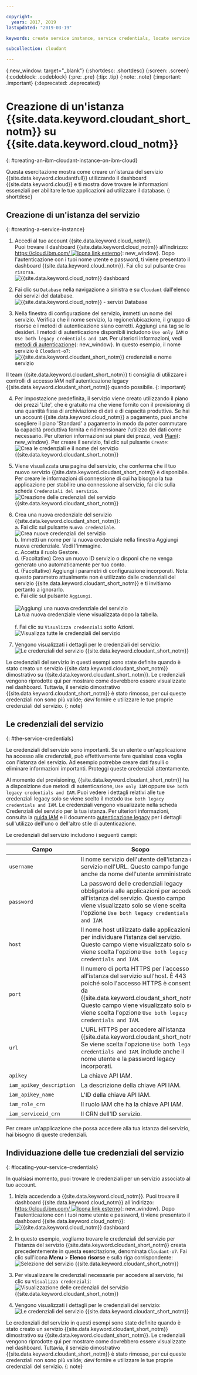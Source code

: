```yaml
---

copyright:
  years: 2017, 2019
lastupdated: "2019-03-19"

keywords: create service instance, service credentials, locate service credentials

subcollection: cloudant

---
```


{:new_window: target="_blank"}
{:shortdesc: .shortdesc}
{:screen: .screen}
{:codeblock: .codeblock}
{:pre: .pre}
{:tip: .tip}
{:note: .note}
{:important: .important}
{:deprecated: .deprecated}

<!-- Acrolinx: 2018-09-19 -->

# Creazione di un'istanza {{site.data.keyword.cloudant_short_notm}} su {{site.data.keyword.cloud_notm}}
{: #creating-an-ibm-cloudant-instance-on-ibm-cloud}

Questa esercitazione mostra come creare un'istanza del servizio {{site.data.keyword.cloudantfull}}
utilizzando il dashboard {{site.data.keyword.cloud}}
e ti mostra dove trovare le informazioni essenziali per abilitare le tue applicazioni
ad utilizzare il database.
{: shortdesc} 

## Creazione di un'istanza del servizio
{: #creating-a-service-instance}

1.  Accedi al tuo account {{site.data.keyword.cloud_notm}}.<br/>
    Puoi trovare il dashboard {{site.data.keyword.cloud_notm}} all'indirizzo:
    [https://cloud.ibm.com/ ![Icona link esterno](../images/launch-glyph.svg "Icona link esterno")](https://cloud.ibm.com/){: new_window}.
    Dopo l'autenticazione con i tuoi nome utente e password,
    ti viene presentato il dashboard {{site.data.keyword.cloud_notm}}. Fai clic sul pulsante `Crea risorsa`. <br/>
    ![{{site.data.keyword.cloud_notm}} dashboard](images/img0001.png)

2.  Fai clic su `Database` nella navigazione a sinistra e su `Cloudant` dall'elenco dei servizi del database. <br/>
    ![{{site.data.keyword.cloud_notm}} - servizi Database](images/img0003.png)<br/>

3.  Nella finestra di configurazione del servizio,
    immetti un nome del servizio. Verifica che il nome servizio, la regione/ubicazione, il gruppo di risorse e i metodi di autenticazione siano corretti. Aggiungi una tag se lo desideri. I metodi di autenticazione disponibili includono `Use only IAM` o `Use both legacy credentials and IAM`. Per ulteriori informazioni, vedi [metodi di autenticazione](/docs/services/Cloudant?topic=cloudant-ibm-cloud-identity-and-access-management-iam-#ibm-cloud-identity-and-access-management-iam-){: new_window}. 
    In questo esempio, il nome servizio è `Cloudant-o7`:<br/>
    ![{{site.data.keyword.cloudant_short_notm}} credenziali e nome servizio](images/img0005.png)
    
Il team {{site.data.keyword.cloudant_short_notm}} ti consiglia di utilizzare i controlli di accesso IAM nell'autenticazione legacy {{site.data.keyword.cloudant_short_notm}} quando possibile.
{: important}

4.  Per impostazione predefinita, il servizio viene creato utilizzando il piano dei prezzi 'Lite', che è gratuito ma che viene fornito con il provisioning di una quantità fissa di archiviazione di dati e di capacità produttiva. Se hai un account {{site.data.keyword.cloud_notm}} a pagamento, puoi anche scegliere il piano 'Standard' a pagamento in modo da poter commutare la capacità produttiva fornita e ridimensionare l'utilizzo dei dati come necessario. Per ulteriori informazioni sui piani dei prezzi, vedi [Piani](/docs/services/Cloudant?topic=cloudant-ibm-cloud-public#plans){: new_window}. Per creare il servizio,
    fai clic sul pulsante `Create`: <br/>
    ![Crea le credenziali e il nome del servizio {{site.data.keyword.cloudant_short_notm}} ](images/img0006.png)

5.  Viene visualizzata una pagina del servizio,
    che conferma che il tuo nuovo servizio {{site.data.keyword.cloudant_short_notm}} è disponibile.
    Per creare le informazioni di connessione di cui ha bisogno la tua applicazione per stabilire una connessione al servizio,
    fai clic sulla scheda `Credenziali del servizio`.<br/>
    ![Creazione delle credenziali del servizio {{site.data.keyword.cloudant_short_notm}}](images/img0007.png)

6.  Crea una nuova credenziale del servizio {{site.data.keyword.cloudant_short_notm}}:
  <br>a. Fai clic sul pulsante `Nuova credenziale`.
  <br>![Crea nuove credenziali del servizio](images/img0050.png)
  <br>b. Immetti un nome per la nuova credenziale nella finestra Aggiungi nuova credenziale. Vedi l'immagine.
  <br>c. Accetta il ruolo Gestore.
  <br>d. (Facoltativo) Crea un nuovo ID servizio o disponi che ne venga generato uno automaticamente per tuo conto.
  <br>d. (Facoltativo) Aggiungi i parametri di configurazione incorporati. Nota: questo parametro attualmente non è utilizzato dalle credenziali del servizio {{site.data.keyword.cloudant_short_notm}} e ti invitiamo pertanto a ignorarlo. 
  <br>e. Fai clic sul pulsante `Aggiungi`. </br>
  <br>![Aggiungi una nuova credenziale del servizio](images/img0051.png)
  <br>La tua nuova credenziale viene visualizzata dopo la tabella.</br>
  <br>f. Fai clic su `Visualizza credenziali` sotto Azioni.
  <br>![Visualizza tutte le credenziali del servizio](images/img0052.png)

7.  Vengono visualizzati i dettagli per le credenziali del servizio:<br/>
    ![Le credenziali del servizio {{site.data.keyword.cloudant_short_notm}} ](images/img0009.png)

Le credenziali del servizio in questi esempi sono state definite quando è stato creato un servizio {{site.data.keyword.cloudant_short_notm}} dimostrativo su {{site.data.keyword.cloudant_short_notm}}. Le credenziali vengono riprodotte qui per mostrare come dovrebbero essere visualizzate nel dashboard. Tuttavia,
    il servizio dimostrativo {{site.data.keyword.cloudant_short_notm}} è stato rimosso,
    per cui queste credenziali non sono più valide;
    _devi_ fornire e utilizzare le tue proprie credenziali del servizio.
{: note}

## Le credenziali del servizio
{: #the-service-credentials}

Le credenziali del servizio sono importanti. Se un utente o un'applicazione ha accesso alle credenziali, può effettivamente fare qualsiasi cosa voglia con l'istanza del servizio. Ad esempio potrebbe creare dati fasulli o eliminare informazioni importanti. Proteggi queste credenziali attentamente.
    
Al momento del provisioning, {{site.data.keyword.cloudant_short_notm}} ha a disposizione due metodi di autenticazione, `Use only IAM` oppure `Use both legacy credentials and IAM`. Puoi vedere i dettagli relativi alle tue credenziali legacy solo se viene scelto il metodo `Use both legacy credentials and IAM`. Le credenziali vengono visualizzate nella scheda Credenziali del servizio per la tua istanza. Per ulteriori informazioni, consulta la [guida IAM](/docs/services/Cloudant?topic=cloudant-ibm-cloud-identity-and-access-management-iam-#ibm-cloud-identity-and-access-management-iam-) e il documento [autenticazione legacy](/docs/services/Cloudant?topic=cloudant-authentication#authentication) per i dettagli sull'utilizzo dell'uno o dell'altro stile di autenticazione.

Le credenziali del servizio includono i seguenti campi:

Campo | Scopo
------|--------
`username` | Il nome servizio dell'utente dell'istanza del servizio nell'URL. Questo campo funge anche da nome dell'utente amministratore. 
`password` | La password delle credenziali legacy obbligatoria alle applicazioni per accedere all'istanza del servizio. Questo campo viene visualizzato solo se viene scelta l'opzione `Use both legacy credentials and IAM`. 
`host` | Il nome host utilizzato dalle applicazioni per individuare l'istanza del servizio. Questo campo viene visualizzato solo se viene scelta l'opzione `Use both legacy credentials and IAM`. 
`port` | Il numero di porta HTTPS per l'accesso all'istanza del servizio sull'host. È 443 poiché solo l'accesso HTTPS è consentito da {{site.data.keyword.cloudant_short_notm}}. Questo campo viene visualizzato solo se viene scelta l'opzione `Use both legacy credentials and IAM`. 
`url`	| L'URL HTTPS per accedere all'istanza {{site.data.keyword.cloudant_short_notm}}. Se viene scelta l'opzione `Use both legacy credentials and IAM`. include anche il nome utente e la password legacy incorporati. 
`apikey` | La chiave API IAM. 
`iam_apikey_description` | La descrizione della chiave API IAM. 
`iam_apikey_name` | L'ID della chiave API IAM.
`iam_role_crn` | Il ruolo IAM che ha la chiave API IAM.
`iam_serviceid_crn`	| Il CRN dell'ID servizio.

Per creare un'applicazione che possa accedere alla tua istanza del servizio,
hai bisogno di queste credenziali.

## Individuazione delle tue credenziali del servizio
{: #locating-your-service-credentials}

In qualsiasi momento,
puoi trovare le credenziali per un servizio associato al tuo account.

1.  Inizia accedendo a {{site.data.keyword.cloud_notm}}.
        Puoi trovare il dashboard {{site.data.keyword.cloud_notm}} all'indirizzo:
    [https://cloud.ibm.com/ ![Icona link esterno](../images/launch-glyph.svg "Icona link esterno")](https://cloud.ibm.com/){: new_window}.
    Dopo l'autenticazione con i tuoi nome utente e password,
    ti viene presentato il dashboard {{site.data.keyword.cloud_notm}}:<br/>
    ![{{site.data.keyword.cloud_notm}} dashboard](images/img0001.png)

2.  In questo esempio,
    vogliamo trovare le credenziali del servizio per l'istanza del servizio {{site.data.keyword.cloudant_short_notm}}
    creata precedentemente in questa esercitazione,
    denominata `Cloudant-o7`. Fai clic sull'icona **Menu** > **Elenco risorse** e sulla riga corrispondente:<br/>
    ![Selezione del servizio {{site.data.keyword.cloudant_short_notm}} ](images/img0011.png)

3.  Per visualizzare le credenziali necessarie per accedere al servizio,
    fai clic su `Visualizza credenziali`:<br/>
    ![Visualizzazione delle credenziali del servizio {{site.data.keyword.cloudant_short_notm}}](images/img0052.png)

4.  Vengono visualizzati i dettagli per le credenziali del servizio:<br/>
    ![Le credenziali del servizio {{site.data.keyword.cloudant_short_notm}} ](images/img0009.png)

Le credenziali del servizio in questi esempi sono state definite quando è stato creato un servizio {{site.data.keyword.cloudant_short_notm}} dimostrativo su {{site.data.keyword.cloudant_short_notm}}. Le credenziali vengono riprodotte qui per mostrare come dovrebbero essere visualizzate nel dashboard. Tuttavia,
    il servizio dimostrativo {{site.data.keyword.cloudant_short_notm}} è stato rimosso,
    per cui queste credenziali non sono più valide;
    _devi_ fornire e utilizzare le tue proprie credenziali del servizio.
{: note}

